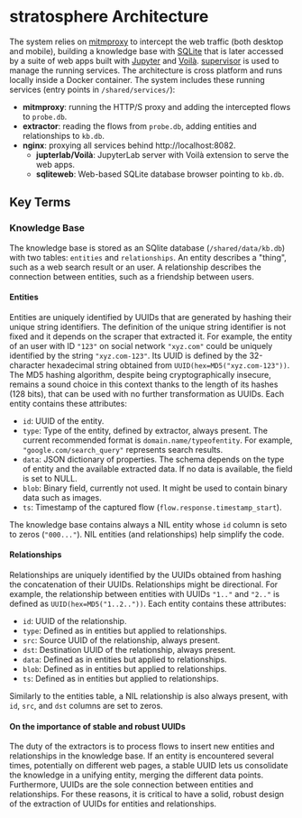 #  **stratosphere** Architecture
The system relies on [mitmproxy](https://mitmproxy.org/) to intercept the web traffic (both desktop and mobile), building a knowledge base with [SQLite](https://sqlite.org/) that is later accessed by a suite of web apps built with [Jupyter](https://jupyter.org/) and [Voilà](https://voila.readthedocs.io/en/stable/). [supervisor](http://supervisord.org/) is used to manage the running services. The architecture is cross platform and runs locally inside a Docker container. The system includes these running services (entry points in `/shared/services/`):

* **mitmproxy**: running the HTTP/S proxy and adding the intercepted flows to `probe.db`.
* **extractor**: reading the flows from `probe.db`, adding entities and relationships to `kb.db`.
* **nginx**: proxying all services behind http://localhost:8082.
  * **jupterlab/Voilà**: JupyterLab server with Voilà extension to serve the web apps.
  * **sqliteweb**: Web-based SQLite database browser pointing to `kb.db`.

## Key Terms

### Knowledge Base

The knowledge base is stored as an SQlite database (`/shared/data/kb.db`) with two tables: `entities` and `relationships`. An entity describes a "thing", such as a web search result or an user. A relationship describes the connection between entities, such as a friendship between users.

#### Entities

Entities are uniquely identified by UUIDs that are generated by hashing their unique string identifiers. The definition of the unique string identifier is not fixed and it depends on the scraper that extracted it. For example, the entity of an user with ID `"123"` on social network `"xyz.com"` could be uniquely identified by the string `"xyz.com-123"`. Its UUID is defined by the 32-character hexadecimal string obtained from `UUID(hex=MD5("xyz.com-123"))`. The MD5 hashing algorithm, despite being cryptographically insecure, remains a sound choice in this context thanks to the length of its hashes (128 bits), that can be used with no further transformation as UUIDs. Each entity contains these attributes:

* `id`: UUID of the entity.
* `type`: Type of the entity, defined by extractor, always present. The current recommended format is `domain.name/typeofentity`. For example, `"google.com/search_query"` represents search results.
* `data`: JSON dictionary of properties. The schema depends on the type of entity and the available extracted data. If no data is available, the field is set to NULL.
* `blob`: Binary field, currently not used. It might be used to contain binary data such as images.
* `ts`: Timestamp of the captured flow (`flow.response.timestamp_start`).

The knowledge base contains always a NIL entity whose `id` column is seto to zeros (`"000..."`). NIL entities (and relationships) help simplify the code.

#### Relationships

Relationships are uniquely identified by the UUIDs obtained from hashing the concatenation of their UUIDs. Relationships might be directional. For example, the relationship between entities with UUIDs `"1.."` and `"2.."` is defined as `UUID(hex=MD5("1..2.."))`. Each entity contains these attributes:

* `id`: UUID of the relationship.
* `type`: Defined as in entities but applied to relationships.
* `src`: Source UUID of the relationship, always present.
* `dst`: Destination UUID of the relationship, always present.
* `data`: Defined as in entities but applied to relationships.
* `blob`: Defined as in entities but applied to relationships.
* `ts`: Defined as in entities but applied to relationships.

Similarly to the entities table, a NIL relationship is also always present, with  `id`, `src`, and `dst` columns are set to zeros.

#### On the importance of stable and robust UUIDs

The duty of the extractors is to process flows to insert new entities and relationships in the knowledge base.
If an entity is encountered several times, potentially on different web pages, a stable UUID lets us 
consolidate the knowledge in a unifying entity, merging the different data points.
Furthermore, UUIDs are the sole connection between entities and relationships.
For these reasons, it is critical to have a solid, robust design of the extraction of UUIDs for entities and relationships.